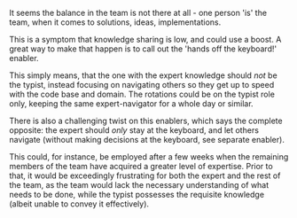 It seems the balance in the team is not there at all - one person 'is' the team, when it comes to solutions, ideas, implementations.

This is a symptom that knowledge sharing is low, and could use a boost. A great way to make that happen is to call out the 'hands off the keyboard!' enabler.

This simply means, that the one with the expert knowledge should _not_ be the typist, instead focusing on navigating others so they get up to speed with the code base and domain. The rotations could be on the typist role only, keeping the same expert-navigator for a whole day or similar.

There is also a challenging twist on this enablers, which says the complete opposite: the expert should _only_ stay at the keyboard, and let others navigate (without making decisions at the keyboard, see separate enabler).

This could, for instance, be employed after a few weeks when the remaining members of the team have acquired a greater level of expertise. Prior to that, it would be exceedingly frustrating for both the expert and the rest of the team, as the team would lack the necessary understanding of what needs to be done, while the typist possesses the requisite knowledge (albeit unable to convey it effectively).